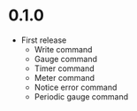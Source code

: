 # 0.1.0

- First release
  - Write command
  - Gauge command
  - Timer command
  - Meter command
  - Notice error command
  - Periodic gauge command
